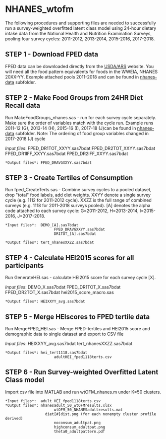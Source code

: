 # NHANES_wtofm

The following procedures and supporting files are needed to successfully run a survey-weighted overfitted latent class model using 24-hour dietary intake data from the National Health and Nutrition Examination Surveys, pooling four survey cycles: 2011-2012, 2013-2014, 2015-2016, 2017-2018.

## STEP 1 - Download FPED data
FPED data can be downloaded directly from the [USDA/ARS](https://www.ars.usda.gov/northeast-area/beltsville-md-bhnrc/beltsville-human-nutrition-research-center/food-surveys-research-group/docs/fped-databases/ "USDA/ARS title") website.
You will need all the food pattern equivalents for foods in the WWEIA, NHANES 20XX-YY. Example attached pools 2011-2018 and can be found in [nhanes-data](www.github.com/bjks10/NHANES_wtofm/nhanes-data "nhanes-data title") subfolder. 

## STEP 2 - Make Food Groups from 24HR Diet Recall data
Run MakeFoodGroups_nhanes.sas  - run for each survey cycle separately. Make sure the order of variables match with the cycle run. Example runs 2011-12 (G), 2013-14 (H), 2015-16 (I), 2017-18 (J)can be found in [nhanes-data](www.github.com/bjks10/NHANES_wtofm/nhanes-data "nhanes-data title") subfolder.
Note: The ordering of food group variables changed in 2017-2018 (J) cycle
	
  *Input files*:	FPED_DR1TOT_XXYY.sas7bdat
					        FPED_DR2TOT_XXYY.sas7bdat
					        FPED_DR1IFF_XXYY.sas7bdat
					        FPED_DR2IFF_XXYY.sas7bdat

	*Output files*:	FPED_DRAVGXXYY.sas7bdat

## STEP 3 - Create Tertiles of Consumption
Run fped_CreateTerts.sas - Combine survey cycles to a pooled dataset, drop "total" food labels, add diet weights. 
XXYY denote a single survey cycle (e.g. 1112 for 2011-2012 cycle). 
XXZZ is the full range of combined surveys (e.g. 1118 for 2011-2018 surveys pooled). 
[A] denotes the alpha code attached to each survey cycle: G=2011-2012, H=2013-2014, I=2015-2016, J=2017-2018.

	*Input files*: 	DEMO_[A].sas7bdat
				          FPED_DRAVGXXYY.sas7bdat
				          DR1TOT_[A].sas7bdat

	*Output files*:	tert_nhanesXXZZ.sas7bdat

## STEP 4 - Calculate HEI2015 scores for all participants
Run GenerateHEI.sas - calculate HEI2015 score for each survey cycle [X].
	
  *Input files*:	DEMO_X.sas7bdat
				          FPED_DR1TOT_X.sas7bdat
				          FPED_DR2TOT_X.sas7bdat
				          hei2015_score_macro.sas

	*Output files*:	HEIXXYY_avg.sas7bdat

## STEP 5 - Merge HEIscores to FPED tertile data
Run MergeFPED_HEI.sas - Merge FPED-tertiles and HEI2015 score and demographic data to single dataset and export to CSV file
	
  *Input files*:	HEIXXYY_avg.sas7bdat
				          tert_nhanesXXZZ.sas7bdat

	*Output files*: hei_tert1118.sas7bdat
				          adultHEI_fped1118terts.csv

## STEP 6 - Run Survey-weighted Overfitted Latent Class model
Import csv file into MATLAB and run wtOFM_nhanes.m under K=50 clusters.

	*Input files*:	adult HEI_fped1118terts.csv
	*Output files*:	nhanesadult_50_wtOFMresults.xlsx
				          wtOFM_50_NHANESadultresults.mat
		              diet[#]dist.png (for each nonempty cluster profile derived)
				          noconsum_adultpat.png
				          highconsum_adultpat.png
				          theta0_adultpattern.pdf
